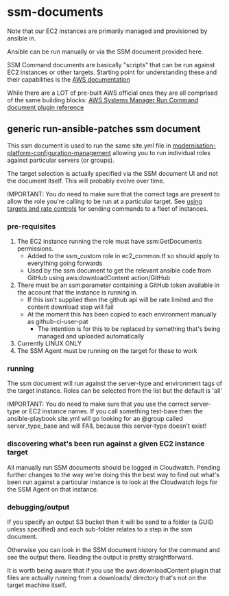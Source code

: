 # ssm-documents

Note that our EC2 instances are primarily managed and provisioned by ansible in.

Ansible can be run manually or via the SSM document provided here.

SSM Command documents are basically "scripts" that can be run against EC2 instances or other targets. Starting point for understanding these and their capabilities is the [AWS documentation](https://docs.aws.amazon.com/systems-manager/latest/userguide/execute-remote-commands.html)

While there are a LOT of pre-built AWS official ones they are all comprised of the same building blocks: [AWS Systems Manager Run Command document plugin reference](https://docs.aws.amazon.com/systems-manager/latest/userguide/ssm-plugins.html)

## generic run-ansible-patches ssm document

This ssm document is used to run the same site.yml file in [modernisation-platform-configuration-management](https://github.com/ministryofjustice/modernisation-platform-configuration-management) allowing you to run individual roles against particular servers (or groups).

The target selection is actually specified via the SSM document UI and not the document itself. This will probably evolve over time.

IMPORTANT: You do need to make sure that the correct tags are present to allow the role you're calling to be run at a particular target. See [using targets and rate controls](https://docs.aws.amazon.com/systems-manager/latest/userguide/send-commands-multiple.html) for sending commands to a fleet of instances.

### pre-requisites

1. The EC2 instance running the role must have ssm:GetDocuments permissions.
   - Added to the ssm_custom role in ec2_common.tf so should apply to everything going forwards
   - Used by the ssm document to get the relevant ansible code from GitHub using aws:downloadContent action/GitHub
2. There must be an ssm:parameter containing a GitHub token available in the account that the instance is running in.
   - If this isn't supplied then the github api will be rate limited and the content download step will fail
   - At the moment this has been copied to each environment manually as github-ci-user-pat
     - The intention is for this to be replaced by something that's being managed and uploaded automatically
3. Currently LINUX ONLY
4. The SSM Agent must be running on the target for these to work

### running

The ssm document will run against the server-type and environment tags of the target instance.
Roles can be selected from the list but the default is 'all'

IMPORTANT: You do need to make sure that you use the correct server-type or EC2 instance names. If you call something test-base then the ansible-playbook site.yml
will go looking for an @group called server_type_base and will FAIL because this server-type doesn't exist!

### discovering what's been run against a given EC2 instance target

All manually run SSM documents should be logged in Cloudwatch. Pending further changes to the way we're doing this the best way to find out what's been run against a particular instance is to look at the Cloudwatch logs for the SSM Agent on that instance.

### debugging/output

If you specify an output S3 bucket then it will be send to a folder (a GUID unless specified) and each sub-folder relates to a step in the ssm document.

Otherwise you can look in the SSM document history for the command and see the output there. Reading the output is pretty straightforward.

It is worth being aware that if you use the aws:downloadContent plugin that files are actually running from a downloads/ directory that's not on the target machine itself.
